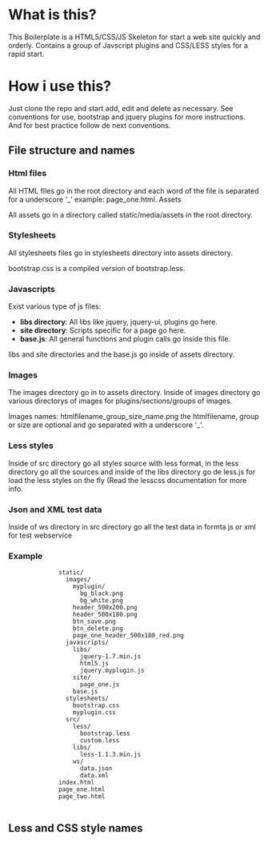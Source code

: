# What is this? #

This Boilerplate is a HTML5/CSS/JS Skeleton for start a web site quickly and orderly. Contains a group of Javscript plugins and CSS/LESS styles for a rapid start.

# How i use this? #

Just clone the repo and start add, edit and delete as necessary. See conventions for use, bootstrap and jquery plugins for more instructions. And for best practice follow de next conventions.

## File structure and names ##

### Html files ##

All HTML files go in the root directory and each word of the file is separated for a underscore '\_' example: page\_one.html.
Assets

All assets go in a directory called static/media/assets in the root directory.

### Stylesheets ###

All stylesheets files go in stylesheets directory into assets directory.

bootstrap.css is a compiled version of bootstrap.less.

### Javascripts ###

Exist various type of js files:

- **libs directory**: All libs like jquery, jquery-ui, plugins go here.
- **site directory**: Scripts specific for a page go here.
- **base.js**: All general functions and plugin calls go inside this file.

libs and site directories and the base.js go inside of assets directory.

### Images ###

The images directory go in to assets directory. Inside of images directory go various directorys of images for plugins/sections/groups of images.

Images names: htmlfilename\_group\_size\_name.png the htmlfilename, group or size are optional and go separated with a underscore '\_'.

### Less styles ###

Inside of src directory go all styles source with less format, in the less directory go all the sources and inside of the libs directory go de less.js for load the less styles on the fly (Read the lesscss documentation for more info.

### Json and XML test data ###

Inside of ws directory in src directory go all the test data in formta js or xml for test webservice

### Example ###
```
              static/
                images/
                  myplugin/
                    bg_black.png
                    bg_white.png
                  header_500x200.png
                  header_500x180.png
                  btn_save.png
                  btn_delete.png
                  page_one_header_500x180_red.png
                javascripts/
                  libs/
                    jquery-1.7.min.js
                    html5.js
                    jquery.myplugin.js
                  site/
                    page_one.js
                  base.js
                stylesheets/
                  bootstrap.css
                  myplugin.css
                src/
                  less/
                    bootstrap.less
                    custom.less
                  libs/
                    less-1.1.3.min.js
                  ws/
                    data.json
                    data.xml
              index.html
              page_one.html
              page_two.html
            
```
## Less and CSS style names #

